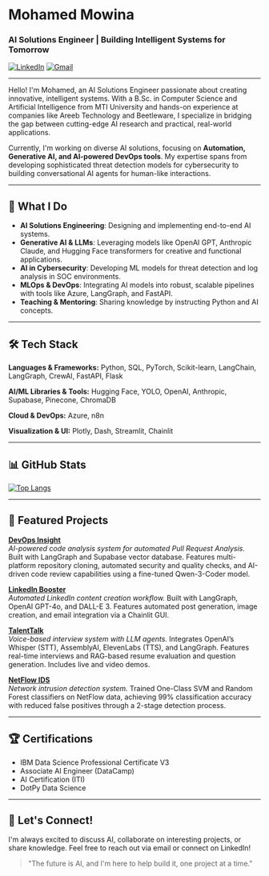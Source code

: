 # Mohamed Mowina
### AI Solutions Engineer | Building Intelligent Systems for Tomorrow

[![LinkedIn](https://img.shields.io/badge/LinkedIn-Profile-blue?style=flat-square&logo=linkedin)](https://www.linkedin.com/in/mohamed-mowina)
[![Gmail](https://img.shields.io/badge/Email-mohammedmowina@gmail.com-red?style=flat-square&logo=gmail)](mailto:mohammedmowina@gmail.com)

---

Hello! I'm Mohamed, an AI Solutions Engineer passionate about creating innovative, intelligent systems. With a B.Sc. in Computer Science and Artificial Intelligence from MTI University and hands-on experience at companies like Areeb Technology and Beetleware, I specialize in bridging the gap between cutting-edge AI research and practical, real-world applications.

Currently, I'm working on diverse AI solutions, focusing on **Automation, Generative AI, and AI-powered DevOps tools**. My expertise spans from developing sophisticated threat detection models for cybersecurity to building conversational AI agents for human-like interactions.

---

## 🚀 What I Do

- **AI Solutions Engineering**: Designing and implementing end-to-end AI systems.
- **Generative AI & LLMs**: Leveraging models like OpenAI GPT, Anthropic Claude, and Hugging Face transformers for creative and functional applications.
- **AI in Cybersecurity**: Developing ML models for threat detection and log analysis in SOC environments.
- **MLOps & DevOps**: Integrating AI models into robust, scalable pipelines with tools like Azure, LangGraph, and FastAPI.
- **Teaching & Mentoring**: Sharing knowledge by instructing Python and AI concepts.

---

## 🛠️ Tech Stack

**Languages & Frameworks:** Python, SQL, PyTorch, Scikit-learn, LangChain, LangGraph, CrewAI, FastAPI, Flask

**AI/ML Libraries & Tools:** Hugging Face, YOLO, OpenAI, Anthropic, Supabase, Pinecone, ChromaDB

**Cloud & DevOps:** Azure, n8n

**Visualization & UI:** Plotly, Dash, Streamlit, Chainlit

---

## 📊 GitHub Stats

[![Top Langs](https://github-readme-stats.vercel.app/api/top-langs/?username=M-Mowina&layout=compact&theme=radical)](https://github.com/anuraghazra/github-readme-stats)

---

## 🌟 Featured Projects

**[DevOps Insight](https://github.com/M-Mowina/DevOps-Insight---AI-powered-code-analysis-system)**  
*AI-powered code analysis system for automated Pull Request Analysis.*
Built with LangGraph and Supabase vector database. Features multi-platform repository cloning, automated security and quality checks, and AI-driven code review capabilities using a fine-tuned Qwen-3-Coder model.

**[LinkedIn Booster](https://github.com/M-Mowina/LinkedIn-Booster)**  
*Automated LinkedIn content creation workflow.*
Built with LangGraph, OpenAI GPT-4o, and DALL-E 3. Features automated post generation, image creation, and email integration via a Chainlit GUI.

**[TalentTalk](https://github.com/mohamedmowina/talenttalk)**  
*Voice-based interview system with LLM agents.*
Integrates OpenAI’s Whisper (STT), AssemblyAI, ElevenLabs (TTS), and LangGraph. Features real-time interviews and RAG-based resume evaluation and question generation. Includes live and video demos.

**[NetFlow IDS]([https://github.com/mohamedmowina/netflow-ids](https://github.com/M-Mowina/Netflow-attack-detector-classifier))**  
*Network intrusion detection system.*
Trained One-Class SVM and Random Forest classifiers on NetFlow data, achieving 99% classification accuracy with reduced false positives through a 2-stage detection process.

---

## 🏆 Certifications

- IBM Data Science Professional Certificate V3
- Associate AI Engineer (DataCamp)
- AI Certification (ITI)
- DotPy Data Science

---

## 💬 Let's Connect!

I'm always excited to discuss AI, collaborate on interesting projects, or share knowledge. Feel free to reach out via email or connect on LinkedIn!

> "The future is AI, and I'm here to help build it, one project at a time."
